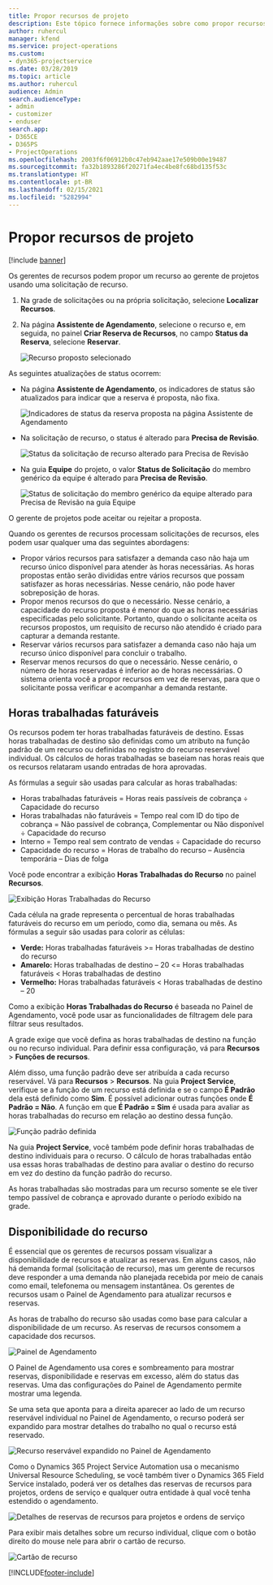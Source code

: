 ```yaml
---
title: Propor recursos de projeto
description: Este tópico fornece informações sobre como propor recursos para o projeto.
author: ruhercul
manager: kfend
ms.service: project-operations
ms.custom:
- dyn365-projectservice
ms.date: 03/28/2019
ms.topic: article
ms.author: ruhercul
audience: Admin
search.audienceType:
- admin
- customizer
- enduser
search.app:
- D365CE
- D365PS
- ProjectOperations
ms.openlocfilehash: 2003f6f06912b0c47eb942aae17e509b00e19487
ms.sourcegitcommit: fa32b1893286f20271fa4ec4be8fc68bd135f53c
ms.translationtype: HT
ms.contentlocale: pt-BR
ms.lasthandoff: 02/15/2021
ms.locfileid: "5282994"
---
```

# <a name="propose-project-resources"></a>Propor recursos de projeto

[!include [banner](../includes/psa-now-project-operations.md)]

Os gerentes de recursos podem propor um recurso ao gerente de projetos usando uma solicitação de recurso.

1. Na grade de solicitações ou na própria solicitação, selecione **Localizar Recursos**.
2. Na página **Assistente de Agendamento**, selecione o recurso e, em seguida, no painel **Criar Reserva de Recursos**, no campo **Status da Reserva**, selecione **Reservar**.

    ![Recurso proposto selecionado](media/Resource-Management-image62.png)

As seguintes atualizações de status ocorrem:

- Na página **Assistente de Agendamento**, os indicadores de status são atualizados para indicar que a reserva é proposta, não fixa.

    ![Indicadores de status da reserva proposta na página Assistente de Agendamento](media/Resource-Management-image63.png)

- Na solicitação de recurso, o status é alterado para **Precisa de Revisão**.

    ![Status da solicitação de recurso alterado para Precisa de Revisão](media/Resource-Management-image64.png)

- Na guia **Equipe** do projeto, o valor **Status de Solicitação** do membro genérico da equipe é alterado para **Precisa de Revisão**.

    ![Status de solicitação do membro genérico da equipe alterado para Precisa de Revisão na guia Equipe](media/Resource-Management-image48.png)

O gerente de projetos pode aceitar ou rejeitar a proposta.

Quando os gerentes de recursos processam solicitações de recursos, eles podem usar qualquer uma das seguintes abordagens:

- Propor vários recursos para satisfazer a demanda caso não haja um recurso único disponível para atender às horas necessárias. As horas propostas então serão divididas entre vários recursos que possam satisfazer as horas necessárias. Nesse cenário, não pode haver sobreposição de horas.
- Propor menos recursos do que o necessário. Nesse cenário, a capacidade do recurso proposta é menor do que as horas necessárias especificadas pelo solicitante. Portanto, quando o solicitante aceita os recursos propostos, um requisito de recurso não atendido é criado para capturar a demanda restante.
- Reservar vários recursos para satisfazer a demanda caso não haja um recurso único disponível para concluir o trabalho.
- Reservar menos recursos do que o necessário. Nesse cenário, o número de horas reservadas é inferior ao de horas necessárias. O sistema orienta você a propor recursos em vez de reservas, para que o solicitante possa verificar e acompanhar a demanda restante.

## <a name="billable-utilization"></a>Horas trabalhadas faturáveis

Os recursos podem ter horas trabalhadas faturáveis de destino. Essas horas trabalhadas de destino são definidas como um atributo na função padrão de um recurso ou definidas no registro do recurso reservável individual. Os cálculos de horas trabalhadas se baseiam nas horas reais que os recursos relataram usando entradas de hora aprovadas.

As fórmulas a seguir são usadas para calcular as horas trabalhadas:

- Horas trabalhadas faturáveis = Horas reais passíveis de cobrança ÷ Capacidade do recurso
- Horas trabalhadas não faturáveis = Tempo real com ID do tipo de cobrança = Não passível de cobrança, Complementar ou Não disponível ÷ Capacidade do recurso
- Interno = Tempo real sem contrato de vendas ÷ Capacidade do recurso
- Capacidade do recurso = Horas de trabalho do recurso – Ausência temporária – Dias de folga

Você pode encontrar a exibição **Horas Trabalhadas do Recurso** no painel **Recursos**.

![Exibição Horas Trabalhadas do Recurso](media/Resource-Management-image65.png)

Cada célula na grade representa o percentual de horas trabalhadas faturáveis do recurso em um período, como dia, semana ou mês. As fórmulas a seguir são usadas para colorir as células:

- **Verde:** Horas trabalhadas faturáveis \>= Horas trabalhadas de destino do recurso
- **Amarelo:** Horas trabalhadas de destino – 20 \<= Horas trabalhadas faturáveis \< Horas trabalhadas de destino
- **Vermelho:** Horas trabalhadas faturáveis \< Horas trabalhadas de destino – 20

Como a exibição **Horas Trabalhadas do Recurso** é baseada no Painel de Agendamento, você pode usar as funcionalidades de filtragem dele para filtrar seus resultados.

A grade exige que você defina as horas trabalhadas de destino na função ou no recurso individual. Para definir essa configuração, vá para **Recursos** \> **Funções de recursos**.

Além disso, uma função padrão deve ser atribuída a cada recurso reservável. Vá para **Recursos** \> **Recursos**. Na guia **Project Service**, verifique se a função de um recurso está definida e se o campo **É Padrão** dela está definido como **Sim**. É possível adicionar outras funções onde **É Padrão = Não**. A função em que **É Padrão = Sim** é usada para avaliar as horas trabalhadas do recurso em relação ao destino dessa função.

![Função padrão definida](media/Resource-Management-image67.png)

Na guia **Project Service**, você também pode definir horas trabalhadas de destino individuais para o recurso. O cálculo de horas trabalhadas então usa essas horas trabalhadas de destino para avaliar o destino do recurso em vez do destino da função padrão do recurso.

As horas trabalhadas são mostradas para um recurso somente se ele tiver tempo passível de cobrança e aprovado durante o período exibido na grade.

## <a name="resource-availability"></a>Disponibilidade do recurso

É essencial que os gerentes de recursos possam visualizar a disponibilidade de recursos e atualizar as reservas. Em alguns casos, não há demanda formal (solicitação de recurso), mas um gerente de recursos deve responder a uma demanda não planejada recebida por meio de canais como email, telefonema ou mensagem instantânea. Os gerentes de recursos usam o Painel de Agendamento para atualizar recursos e reservas.

As horas de trabalho do recurso são usadas como base para calcular a disponibilidade de um recurso. As reservas de recursos consomem a capacidade dos recursos.

![Painel de Agendamento](media/Resource-Management-image68.png)

O Painel de Agendamento usa cores e sombreamento para mostrar reservas, disponibilidade e reservas em excesso, além do status das reservas. Uma das configurações do Painel de Agendamento permite mostrar uma legenda.

Se uma seta que aponta para a direita aparecer ao lado de um recurso reservável individual no Painel de Agendamento, o recurso poderá ser expandido para mostrar detalhes do trabalho no qual o recurso está reservado.

![Recurso reservável expandido no Painel de Agendamento](media/Resource-Management-image69.png)

Como o Dynamics 365 Project Service Automation usa o mecanismo Universal Resource Scheduling, se você também tiver o Dynamics 365 Field Service instalado, poderá ver os detalhes das reservas de recursos para projetos, ordens de serviço e qualquer outra entidade à qual você tenha estendido o agendamento.

![Detalhes de reservas de recursos para projetos e ordens de serviço](media/Resource-Management-image70.png)

Para exibir mais detalhes sobre um recurso individual, clique com o botão direito do mouse nele para abrir o cartão de recurso.

![Cartão de recurso](media/Resource-Management-image71.png)


[!INCLUDE[footer-include](../includes/footer-banner.md)]